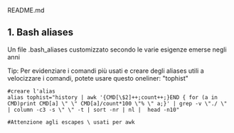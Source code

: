 README.md



## 1. Bash aliases

Un file .bash_aliases customizzato secondo le varie esigenze emerse negli anni 

Tip: Per evidenziare i comandi più usati e creare degli aliases utili a velocizzare i comandi, potete usare questo oneliner: "tophist"

```shell
#creare l'alias
alias tophist="history | awk '{CMD[\$2]++;count++;}END { for (a in CMD)print CMD[a] \" \" CMD[a]/count*100 \"% \" a;}' | grep -v \"./ \" | column -c3 -s \" \" -t | sort -nr | nl |  head -n10"

#Attenzione agli escapes \ usati per awk

```
